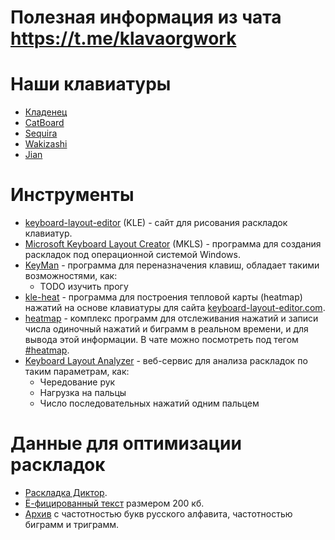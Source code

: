 # Полезная информация из чата https://t.me/klavaorgwork

# Наши клавиатуры

* [Кладенец](https://github.com/ibnteo/kladenets)
* [CatBoard](https://github.com/ibnteo/catboard)
* [Sequira](https://github.com/bouncepaw/sequira)
* [Wakizashi](https://github.com/bouncepaw/wakizashi)
* [Jian](https://t.me/KgOfHedgehogs/12)

# Инструменты

* [keyboard-layout-editor](http://www.keyboard-layout-editor.com/) (KLE) - сайт для рисования раскладок клавиатур.
* [Microsoft Keyboard Layout Creator](https://www.microsoft.com/en-us/download/details.aspx?id=22339) (MKLS) - программа для создания раскладок под операционной системой Windows.
* [KeyMan](https://keyman.com/desktop/) - программа для переназначения клавиш, обладает такими возможностями, как:
  * TODO изучить прогу
* [kle-heat](https://github.com/KGOH/kle-heat) - программа для построения тепловой карты (heatmap) нажатий на основе клавиатуры для сайта [keyboard-layout-editor.com](keyboard-layout-editor.com).
* [heatmap](https://github.com/optozorax/keyboard_layout#%D0%B8%D0%BD%D1%81%D1%82%D1%80%D1%83%D0%BC%D0%B5%D0%BD%D1%82%D1%8B) - комплекс программ для отслеживания нажатий и записи числа одиночный нажатий и биграмм в реальном времени, и для вывода этой информации. В чате можно посмотреть под тегом [#heatmap](https://t.me/klavaorgwork/34517).
* [Keyboard Layout Analyzer](http://patorjk.com/keyboard-layout-analyzer/#/config) - веб-сервис для анализа раскладок по таким параметрам, как:
  * Чередование рук
  * Нагрузка на пальцы
  * Число последовательных нажатий одним пальцем

# Данные для оптимизации раскладок

* [Раскладка Диктор](https://t.me/klavaorgwork/26893).
* [Ё-фицированный текст](https://t.me/klavaorgwork/4942) размером 200 кб.
* [Архив](https://t.me/klavaorgwork/39848) с частотностью букв русского алфавита, частотностью биграмм и триграмм.
